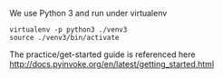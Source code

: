 We use Python 3 and run under virtualenv
```
virtualenv -p python3 ./venv3
source ./venv3/bin/activate
```

The practice/get-started guide is referenced here 
http://docs.pyinvoke.org/en/latest/getting_started.html
